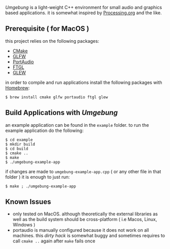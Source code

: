 *Umgebung* is a light-weight C++ environment for small audio and graphics based applications. it is somewhat inspired by [Processing.org](https://processing.org) and the like.

## Prerequisite ( for MacOS )

this project relies on the following packages:

- [CMake](https://cmake.org/) 
- [GLFW](https://www.glfw.org/) 
- [PortAudio](https://www.portaudio.com) 
- [FTGL](https://github.com/frankheckenbach/ftgl) 
- [GLEW](https://glew.sourceforge.net/)

in order to compile and run applications install the following packages with [Homebrew](https://brew.sh):

```
$ brew install cmake glfw portaudio ftgl glew
```

## Build Applications with *Umgebung*

an example application can be found in the `example` folder. to run the example application do the following:

```
$ cd example
$ mkdir build
$ cd build
$ cmake ..
$ make
$ ./umgebung-example-app
```

if changes are made to `umgebung-example-app.cpp‌` ( or any other file in that folder ) it is enough to just run:

```
$ make ; ./umgebung-example-app
```

## Known Issues

- only tested on MacOS. although theoretically the external libraries as well as the build system should be cross-platform ( i.e Macos, Linux, Windows )
- portaudio is manually configured because it does not work on all machines. this *dirty hack* is somewhat buggy and sometimes requires to call `cmake ..` again after `make` fails once 